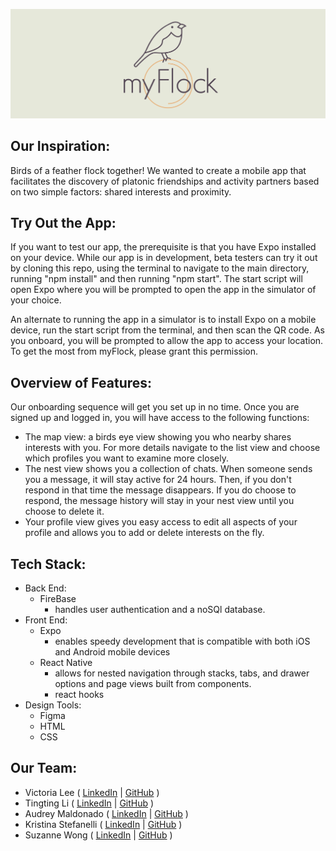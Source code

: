 ![cover for myFlock](assets/supplementary_images/cover.png)



## Our Inspiration:
Birds of a feather flock together! We wanted to create a mobile app that  facilitates the discovery of platonic friendships and activity partners based on two simple factors: shared interests and proximity.

## Try Out the App:
If you want to test our app, the prerequisite is that you have Expo installed on your device.
While our app is in development, beta testers can try it out by cloning this repo, using the terminal to navigate to the main directory, running "npm install" and then running "npm start". The start script will open Expo where you will be prompted to open the app in the simulator of your choice.

An alternate to running the app in a simulator is to install Expo on a mobile device, run the start script from the terminal, and then scan the QR code. As you onboard, you will be prompted to allow the app to access your location. To get the most from myFlock, please grant this permission.


## Overview of Features:

Our onboarding sequence will get you set up in no time. Once you are signed up and logged in, you will have access to the following functions:

- The map view: a birds eye view showing you who nearby shares interests with you. For more details navigate to the list view and choose which profiles you want to examine more closely.
- The nest view shows you a collection of chats. When someone sends you a message, it will stay active for 24 hours. Then, if you don't respond in that time the message disappears. If you do choose to respond, the message history will stay in your nest view until you choose to delete it.
- Your profile view gives you easy access to edit all aspects of your profile and allows you to add or delete interests on the fly.


## Tech Stack:

- Back End:
  - FireBase
    - handles user authentication and a noSQl database.
- Front End:
  - Expo
    - enables speedy development that is compatible with both iOS and Android mobile devices
  - React Native
    - allows for nested navigation through stacks, tabs, and drawer options and page views built from components.
    - react hooks
- Design Tools:
  - Figma
  - HTML
  - CSS

## Our Team:
 - Victoria Lee ( [LinkedIn](https://www.linkedin.com/in/victoria-lee-dev/) | [GitHub](https://github.com/dalgonaio) )
 - Tingting Li ( [LinkedIn](https://www.linkedin.com/in/tingting-li-tia/) | [GitHub](https://github.com/tiyalee) )
 - Audrey Maldonado ( [LinkedIn](https://www.linkedin.com/in/audrey-maldonado/) | [GitHub](https://github.com/Adorism) )
 - Kristina Stefanelli ( [LinkedIn](https://www.linkedin.com/in/kristinastefanelli/) | [GitHub](https://github.com/kstefanelli) )
 - Suzanne Wong ( [LinkedIn](https://www.linkedin.com/in/wongsuzanne/) | [GitHub](https://github.com/suzannewong) )